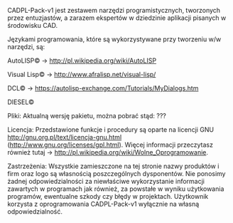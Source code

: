 CADPL-Pack-v1 jest zestawem narzędzi programistycznych, tworzonych przez entuzjastów, a zarazem ekspertów w dziedzinie aplikacji pisanych w środowisku CAD.

Językami programowania, które są wykorzystywane przy tworzeniu w/w narzędzi, są:

AutoLISP© -> http://pl.wikipedia.org/wiki/AutoLISP

Visual Lisp© -> http://www.afralisp.net/visual-lisp/

DCL© -> https://autolisp-exchange.com/Tutorials/MyDialogs.htm

DIESEL©

Pliki:
Aktualną wersję pakietu, można pobrać stąd: ???

Licencja:
Przedstawione funkcje i procedury są oparte na licencji GNU http://gnu.org.pl/text/licencja-gnu.html (http://www.gnu.org/licenses/gpl.html).
Więcej informacji przeczytasz również tutaj -> http://pl.wikipedia.org/wiki/Wolne_Oprogramowanie.

Zastrzeżenia:
Wszystkie zamieszczone na tej stronie nazwy produktów i firm oraz logo są własnością poszczególnych dysponentów.
Nie ponosimy żadnej odpowiedzialności za niewłaściwe wykorzystanie informacji zawartych w programach jak również, za powstałe w wyniku użytkowania programów, ewentualne szkody czy błędy w projektach.
Użytkownik korzysta z oprogramowania CADPL-Pack-v1 wyłącznie na własną odpowiedzialność.